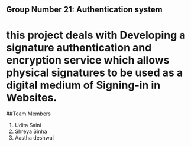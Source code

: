 ## Group Number 21: Authentication system

# this project deals with Developing a signature authentication and encryption service which allows physical signatures to be used as a digital medium of Signing-in in Websites.

##Team Members
1. Udita Saini
2. Shreya Sinha
3. Aastha deshwal
